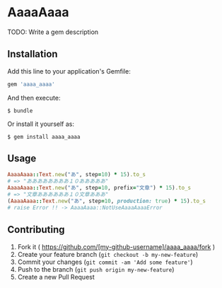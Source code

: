 # AaaaAaaa

TODO: Write a gem description

## Installation

Add this line to your application's Gemfile:

```ruby
gem 'aaaa_aaaa'
```

And then execute:

    $ bundle

Or install it yourself as:

    $ gem install aaaa_aaaa

## Usage

```ruby
AaaaAaaa::Text.new("あ", step=10) * 15).to_s
# => "ああああああああ１０あああああ"
AaaaAaaa::Text.new("あ", step=10, prefix="文章") * 15).to_s
# => "文章ああああああ１０文章あああ"
(AaaaAaaa::Text.new("あ", step=10, production: true) * 15).to_s
# raise Error !! -> AaaaAaaa::NotUseAaaaAaaaError
```

## Contributing

1. Fork it ( https://github.com/[my-github-username]/aaaa_aaaa/fork )
2. Create your feature branch (`git checkout -b my-new-feature`)
3. Commit your changes (`git commit -am 'Add some feature'`)
4. Push to the branch (`git push origin my-new-feature`)
5. Create a new Pull Request
